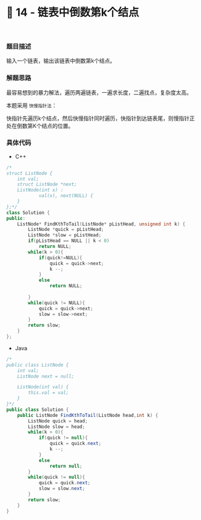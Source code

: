 # 👜 14 - 链表中倒数第k个结点

<br>

### 题目描述

输入一个链表，输出该链表中倒数第k个结点。



### 解题思路

最容易想到的暴力解法，遍历两遍链表，一遍求长度，二遍找点，复杂度太高。



本题采用 `快慢指针法`：

快指针先遍历k个结点，然后快慢指针同时遍历，快指针到达链表尾，则慢指针正处在倒数第K个结点的位置。



### 具体代码

- C++

```cpp
/*
struct ListNode {
    int val;
    struct ListNode *next;
    ListNode(int x) :
            val(x), next(NULL) {
    }
};*/
class Solution {
public:
    ListNode* FindKthToTail(ListNode* pListHead, unsigned int k) {
        ListNode *quick = pListHead;
        ListNode *slow = pListHead;
        if(pListHead == NULL || k < 0)
            return NULL;
        while(k > 0){
            if(quick!=NULL){
                quick = quick->next;
                k --;
            }
            else
                return NULL;
           
        }
        while(quick != NULL){
            quick = quick->next;
            slow = slow->next;
        }
        return slow;
    }
};
```



- Java

```java
/*
public class ListNode {
    int val;
    ListNode next = null;

    ListNode(int val) {
        this.val = val;
    }
}*/
public class Solution {
    public ListNode FindKthToTail(ListNode head,int k) {
        ListNode quick = head;
        ListNode slow = head;
        while(k > 0){
            if(quick != null){
                quick = quick.next;
                k --;
            }
            else
                return null;
        }
        while(quick != null){
            quick = quick.next;
            slow = slow.next;
        }
        return slow;
    }
}
```
